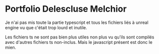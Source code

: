 # Portfolio Delescluse Melchior

Je n'ai pas mis toute la partie typescript et tous les fichiers liés à unreal engine vu que c'était trop lourd et inutile.

Les fichiers ts ne sont pas bien plus utiles non plus vu qu'ils sont compilés avec d'autres fichiers ts non-inclus. Mais le javascript présent est donc le mien.